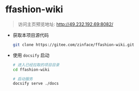 # ffashion-wiki

> 访问主页预览地址: http://49.232.192.69:8082/

- 获取本项目源代码
    ```bash
    git clone https://gitee.com/zinface/ffashion-wiki.git
    ```

- 使用 `docsify` 启动

    ```bash
    # 进入已经拉取的项目目录
    cd ffashion-wiki  

    # 启动服务
    docsify serve ./docs
    ```


